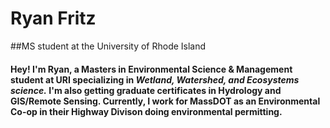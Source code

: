 # **Ryan Fritz**
##MS student at the University of Rhode Island
#### Hey! I'm Ryan, a Masters in Environmental Science & Management student at URI specializing in _Wetland, Watershed, and Ecosystems science._ I'm also getting graduate certificates in Hydrology and GIS/Remote Sensing. Currently, I work for MassDOT as an Environmental Co-op in their Highway Divison doing environmental permitting. 

